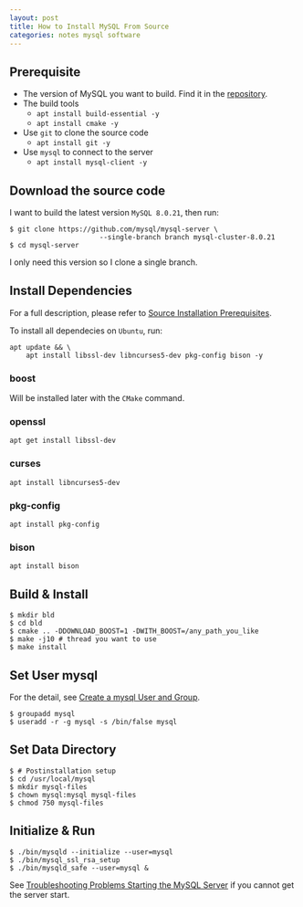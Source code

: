 ```yaml
---
layout: post
title: How to Install MySQL From Source
categories: notes mysql software
---
```


## Prerequisite
*  The version of MySQL you want to build. Find it in the [repository](https://github.com/mysql/mysql-server).
*  The build tools
    - `apt install build-essential -y`
    - `apt install cmake -y`
*  Use `git` to clone the source code
    - `apt install git -y`
*  Use `mysql` to connect to the server
    - `apt install mysql-client -y`

## Download the source code
I want to build the latest version `MySQL 8.0.21`, then run:

````
$ git clone https://github.com/mysql/mysql-server \
                      --single-branch branch mysql-cluster-8.0.21
$ cd mysql-server                   
````

I only need this version so I clone a single branch.

## Install Dependencies
For a full description, please refer to [Source Installation Prerequisites](https://dev.mysql.com/doc/refman/8.0/en/source-installation-prerequisites.html).

To install all dependecies on `Ubuntu`, run:

````
apt update && \
    apt install libssl-dev libncurses5-dev pkg-config bison -y
````

### boost
Will be installed later with the `CMake` command.

### openssl
`apt get install libssl-dev`

### curses
`apt install libncurses5-dev`

### pkg-config
`apt install pkg-config`

### bison
`apt install bison`

## Build & Install
````
$ mkdir bld
$ cd bld
$ cmake .. -DDOWNLOAD_BOOST=1 -DWITH_BOOST=/any_path_you_like
$ make -j10 # thread you want to use
$ make install
````

## Set User mysql
For the detail, see [Create a mysql User and Group](https://dev.mysql.com/doc/refman/8.0/en/binary-installation.html#binary-installation-createsysuser).
````
$ groupadd mysql
$ useradd -r -g mysql -s /bin/false mysql
````

## Set Data Directory
````
$ # Postinstallation setup
$ cd /usr/local/mysql
$ mkdir mysql-files
$ chown mysql:mysql mysql-files
$ chmod 750 mysql-files
````

## Initialize & Run
````
$ ./bin/mysqld --initialize --user=mysql
$ ./bin/mysql_ssl_rsa_setup
$ ./bin/mysqld_safe --user=mysql &
````
See [Troubleshooting Problems Starting the MySQL Server](https://dev.mysql.com/doc/refman/8.0/en/starting-server-troubleshooting.html) if you cannot get the server start.
